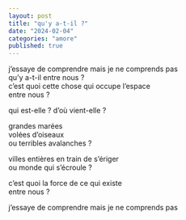 ```yaml
---
layout: post
title: "qu'y a-t-il ?"
date: "2024-02-04"
categories: "amore"
published: true
---
```


j’essaye de comprendre mais je ne comprends pas  
qu’y a-t-il entre nous ?  
c’est quoi cette chose qui occupe l’espace  
entre nous ?  

qui est-elle ? d’où vient-elle ?  

grandes marées  
volées d’oiseaux  
ou terribles avalanches ?  

villes entières en train de s’ériger  
ou monde qui s’écroule ?  

c’est quoi la force de ce qui existe  
entre nous ?  

j’essaye de comprendre mais je ne comprends pas
